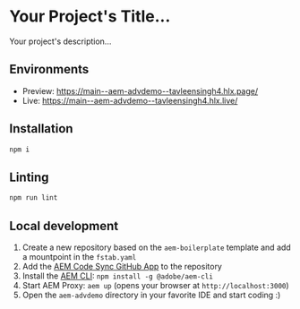 # Your Project's Title...
Your project's description...

## Environments
- Preview: https://main--aem-advdemo--tavleensingh4.hlx.page/
- Live: https://main--aem-advdemo--tavleensingh4.hlx.live/

## Installation

```sh
npm i
```

## Linting

```sh
npm run lint
```

## Local development

1. Create a new repository based on the `aem-boilerplate` template and add a mountpoint in the `fstab.yaml`
1. Add the [AEM Code Sync GitHub App](https://github.com/apps/aem-code-sync) to the repository
1. Install the [AEM CLI](https://github.com/adobe/helix-cli): `npm install -g @adobe/aem-cli`
1. Start AEM Proxy: `aem up` (opens your browser at `http://localhost:3000`)
1. Open the `aem-advdemo` directory in your favorite IDE and start coding :)
